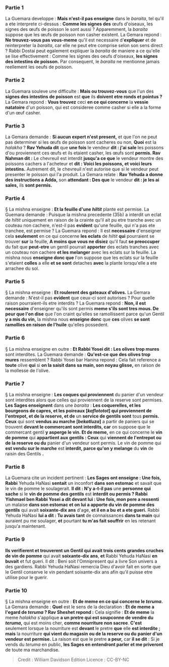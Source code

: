 
### Partie 1
La Guemara developpe : <b>Mais n'est-il pas enseigne</b> dans le <i>baraita</i>, tel qu'il a ete interprete ci-dessus : <b>Comme les signes des</b> œufs d'oiseaux, les signes des œufs de poisson le sont aussi ?</b> Apparemment, la <i>baraita</i> suppose que les œufs de poisson non casher existent. La Gemara repond : <b>Ne trouvez-vous pas vous-meme</b> qu'il est necessaire d'<b>expliquer</b> et de reinterpreter la <i>baraita</i>, car elle ne peut etre comprise selon son sens direct ? Rabbi Dostai peut egalement expliquer la <i>baraita</i> de maniere a ce qu'elle se lise effectivement : Comme les signes des oeufs d'oiseaux, <b>les signes des intestins de poisson.</b> Par consequent, le <i>baraita</i> ne mentionne jamais reellement les oeufs de poisson.

### Partie 2
La Guemara souleve une difficulte : <b>Mais ou trouvez-vous</b> que l'un des <b>signes des intestins de poisson</b> est <b>que</b> ils <b>doivent etre ronds et pointus ?</b> La Gemara repond : <b>Vous trouvez</b> ceci <b>en ce qui concerne</b> la <b>vessie natatoire</b> d'un poisson, qui est consideree comme casher si elle a la forme d'un œuf casher.

### Partie 3
La Gemara demande : <b>Si aucun expert n'est present,</b> et que l'on ne peut pas determiner si les œufs de poisson sont cacheres ou non, <b>Quoi</b> est la <i>halakha</i> ? <b>Rav Yehuda dit</b> que <b>une fois</b> le vendeur <b>dit : j'ai sale</b> les poissons d'ou proviennent ces œufs et ils etaient casher, les œufs sont <b>permis. Rav Nahman dit :</b> Le chevreuil est interdit <b>jusqu'a ce que</b> le vendeur montre des poissons cachers a l'acheteur et <b>dit : Voici les poissons, et voici leurs intestins.</b> Autrement dit, le chevreuil n'est autorise que si le vendeur peut presenter le poisson qui l'a produit. La Gemara relate : <b>Rav Yehuda a donne des instructions a Adda,</b> son <b>attendant : Des que</b> le vendeur <b>dit : je les ai sales,</b> ils <b>sont permis.</b>

### Partie 4
§ La mishna enseigne : <b>Et la feuille d'une <i>hiltit</i></b> plante est permise. La Guemara demande : Puisque la mishna precedente (35b) a interdit un eclat de <i>hiltit</i> uniquement en raison de la crainte qu'il ait pu etre tranche avec un couteau non cachere, n'est-il pas <b>evident</b> qu'une feuille, qui n'a pas ete tranchee, est permise ? La Guemara repond : Il est <b>necessaire</b> d'enseigner cela <b>seulement</b> en ce qui concerne <b>les eclats</b> de <i>hiltit</i> <b>qui</b> pourraient se trouver <b>sur</b> la feuille, <b>A moins que vous ne disiez</b> qu'il faut <b>se preoccuper</b> du fait que <b>peut-etre</b> un gentil pourrait <b>apporter</b> des eclats tranches avec un couteau non cachere <b>et les melanger</b> avec les eclats sur la feuille. La mishna nous <b>enseigne donc que</b> l'on suppose que les eclats sur la feuille s'etaient <b>colles</b> a elle <b>et se sont</b> detaches <b>avec</b> la plante lorsqu'elle a ete arrachee du sol.

### Partie 5
§ La mishna enseigne : <b>Et roulerent des gateaux d'olives.</b> La Gemara demande : N'est-il pas <b>evident</b> que ceux-ci sont autorises ? Pour quelle raison pourraient-ils etre interdits ? La Guemara repond : <b>Non, il est necessaire</b> d'enseigner qu'ils sont permis <b>meme s'ils sont tres mous. De peur que l'on dise</b> que l'on craint qu'elles se ramollissent parce qu'un Gentil <b>y a mis du vin,</b> la mishna nous <b>enseigne donc</b> que <b>ces</b> olives <b>se sont ramollies en raison de l'huile</b> qu'elles possedent.

### Partie 6
§ La mishna enseigne en outre : <b>Et Rabbi Yosei dit : Les olives trop mures</b> sont interdites.</b> La Guemara demande : <b>Qu'est-ce que des olives trop mures</b> ressemblent ? Rabbi Yosei bar Hanina repond :</b> Cela fait reference a <b>toute</b> olive <b>qui</b> si <b>on la saisit dans sa main, son noyau glisse,</b> en raison de la mollesse de l'olive.

### Partie 7
§ La mishna enseigne : <b>Les coques qui proviennent</b> du panier d'un vendeur sont interdites alors que celles qui proviennent de la reserve sont permises. <b>Les Sages enseignent</b> dans une <i>baraita</i> : <b>Les coquerelles, et les bourgeons de capres, et les poireaux [<i>kaflototot</i>] qui proviennent de l'entrepot, et de la reserve, et de</b> un <b>service de gentils sont</b> tous <b>permis. Ceux</b> qui sont <b>vendus au marche [<i>bekatluza</i>]</b> a partir de paniers qui se trouvent <b>devant le commercant sont interdits, car</b> on suppose que le commercant gentil <b>y asperge le vin. Et de meme,</b> en ce qui concerne le <b>vin de pomme</b> qui <b>appartient aux gentils : Ceux</b> qui <b>viennent de l'entrepot ou de la reserve ou du</b> panier d'un vendeur sont permis.</b> Le vin de pomme qui <b>est vendu sur le marche</b> est <b>interdit, parce qu'on y melange</b> du <b>vin</b> de raisin des Gentils <b>.</b>

### Partie 8
La Guemara cite un incident pertinent : <b>Les Sages ont enseigne : Une fois, Rabbi</b> Yehuda HaNasi <b>sentait</b> un inconfort <b>dans son estomac</b> et savait que le vin de pomme le soulagerait. <b>Il dit : N'y a-t-il pas</b> une <b>personne qui sache</b> si le <b>vin de pomme des gentils</b> est <b>interdit ou permis ? Rabbi Yishmael ben Rabbi Yosei a dit devant lui : Une fois, mon pere a ressenti</b> un malaise <b>dans son estomac et on lui a apporte du vin de pomme des gentils</b> qui avait <b>soixante-dix ans</b> d'age, <b>et il en a bu</b> <b>et a ete gueri.</b> Rabbi Yehuda HaNasi <b>lui a dit : Tu avais tant</b> de connaissances <b>dans ta main</b> qui auraient pu me soulager, <b>et</b> pourtant <b>tu m'as fait souffrir</b> en les retenant jusqu'a maintenant.

### Partie 9
<b>Ils verifierent et trouverent un Gentil qui avait trois cents grandes cruches de vin de pomme</b> qui avait <b>soixante-dix ans</b>, <b>et</b> Rabbi Yehuda HaNasi <b>en buvait</b> et fut gueri. Il dit : Beni soit l'Omnipresent qui a livre Son univers a des gardiens.</b> Rabbi Yehuda HaNasi remercia Dieu d'avoir fait en sorte que le Gentil conserve le vin pendant soixante-dix ans afin qu'il puisse etre utilise pour le guerir.

### Partie 10
§ La mishna enseigne en outre : <b>Et de meme en ce qui concerne le <i>teruma</i>.</b> La Gemara demande : <b>Quel</b> est le sens de la declaration : <b>Et de meme a l'egard de <i>teruma</i> ? Rav Sheshet repond :</b> Cela signifie : <b>Et de meme</b> la meme <i>halakha</i> s'applique <b>a un pretre qui est soupconne de vendre du <i>teruma</i>,</b> qui est moins cher, <b>comme nourriture non sacree</b>. <b>C'est</b> seulement lorsque la nourriture est <b>devant</b> le pretre <b>que</b> elle <b>est interdite ; mais</b> la nourriture <b>qui vient du magasin ou de la reserve ou du</b> <b>panier d'un vendeur est permise.</b> La raison est que le pretre <b>a peur,</b> car <b>il se dit</b> : Si je vends du <i>teruma</i> en public, <b>les Sages en entendront parler et me priveront</b> de toute ma marchandise.

>Credit : William Davidson Edition
>Licence : CC-BY-NC